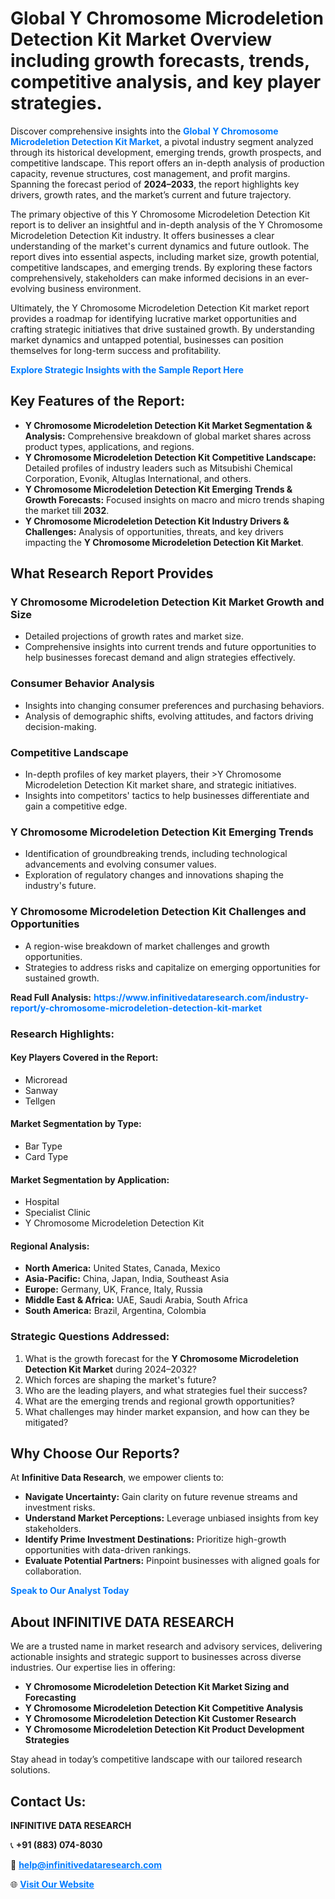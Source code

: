 <h1>Global Y Chromosome Microdeletion Detection Kit Market Overview including growth forecasts, trends, competitive analysis, and key player strategies.</h1>
<p>
Discover comprehensive insights into the 
<a href="https://www.infinitivedataresearch.com/industry-report/y-chromosome-microdeletion-detection-kit-market" rel="dofollow" style="color: #007BFF; text-decoration: none;"><strong>Global Y Chromosome Microdeletion Detection Kit Market</strong></a>, a pivotal industry segment analyzed through its historical development, emerging trends, growth prospects, and competitive landscape. This report offers an in-depth analysis of production capacity, revenue structures, cost management, and profit margins. Spanning the forecast period of <strong>2024–2033</strong>, the report highlights key drivers, growth rates, and the market’s current and future trajectory.
</p>
<p>
The primary objective of this Y Chromosome Microdeletion Detection Kit report is to deliver an insightful and in-depth analysis of the Y Chromosome Microdeletion Detection Kit industry. It offers businesses a clear understanding of the market's current dynamics and future outlook. The report dives into essential aspects, including market size, growth potential, competitive landscapes, and emerging trends. By exploring these factors comprehensively, stakeholders can make informed decisions in an ever-evolving business environment.
</p>
<p>
Ultimately, the Y Chromosome Microdeletion Detection Kit market report provides a roadmap for identifying lucrative market opportunities and crafting strategic initiatives that drive sustained growth. By understanding market dynamics and untapped potential, businesses can position themselves for long-term success and profitability.
</p>
<p>
<a href="https://www.infinitivedataresearch.com/request-sample/reportId=101989" style="color: #007BFF; text-decoration: none;"><strong>Explore Strategic Insights with the Sample Report Here</strong></a>
</p>

<h2>Key Features of the Report:</h2>
<ul>
<li><strong>Y Chromosome Microdeletion Detection Kit Market Segmentation & Analysis:</strong> Comprehensive breakdown of global market shares across product types, applications, and regions.</li>
<li><strong>Y Chromosome Microdeletion Detection Kit Competitive Landscape:</strong> Detailed profiles of industry leaders such as Mitsubishi Chemical Corporation, Evonik, Altuglas International, and others.</li>
<li><strong>Y Chromosome Microdeletion Detection Kit Emerging Trends & Growth Forecasts:</strong> Focused insights on macro and micro trends shaping the market till <strong>2032</strong>.</li>
<li><strong>Y Chromosome Microdeletion Detection Kit Industry Drivers & Challenges:</strong> Analysis of opportunities, threats, and key drivers impacting the <strong>Y Chromosome Microdeletion Detection Kit Market</strong>.</li>
</ul>

<h2>What Research Report Provides</h2>
<h3>Y Chromosome Microdeletion Detection Kit Market Growth and Size</h3>
<ul>
<li>Detailed projections of growth rates and market size.</li>
<li>Comprehensive insights into current trends and future opportunities to help businesses forecast demand and align strategies effectively.</li>
</ul>

<h3>Consumer Behavior Analysis</h3>
<ul>
<li>Insights into changing consumer preferences and purchasing behaviors.</li>
<li>Analysis of demographic shifts, evolving attitudes, and factors driving decision-making.</li>
</ul>

<h3>Competitive Landscape</h3>
<ul>
<li>In-depth profiles of key market players, their >Y Chromosome Microdeletion Detection Kit market share, and strategic initiatives.</li>
<li>Insights into competitors' tactics to help businesses differentiate and gain a competitive edge.</li>
</ul>

<h3>Y Chromosome Microdeletion Detection Kit Emerging Trends</h3>
<ul>
<li>Identification of groundbreaking trends, including technological advancements and evolving consumer values.</li>
<li>Exploration of regulatory changes and innovations shaping the industry's future.</li>
</ul>

<h3>Y Chromosome Microdeletion Detection Kit Challenges and Opportunities</h3>
<ul>
<li>A region-wise breakdown of market challenges and growth opportunities.</li>
<li>Strategies to address risks and capitalize on emerging opportunities for sustained growth.</li>
</ul>
<p><strong>Read Full Analysis:</strong> <a href="https://www.infinitivedataresearch.com/industry-report/y-chromosome-microdeletion-detection-kit-market" rel="dofollow" style="color: #007BFF; text-decoration: none;"><strong>https://www.infinitivedataresearch.com/industry-report/y-chromosome-microdeletion-detection-kit-market</strong></a></p>
<h3>Research Highlights:</h3>
<h4>Key Players Covered in the Report:</h4>
<ul><li>Microread</li><li>Sanway</li><li>Tellgen</li></ul>
<h4>Market Segmentation by Type:</h4>
<ul><li>Bar Type</li><li>Card Type</li></ul>
<h4>Market Segmentation by Application:</h4>
<ul><li>Hospital</li><li>Specialist Clinic</li><li>Y Chromosome Microdeletion Detection Kit</li></ul>

<h4>Regional Analysis:</h4>
<ul>
<li><strong>North America:</strong> United States, Canada, Mexico</li>
<li><strong>Asia-Pacific:</strong> China, Japan, India, Southeast Asia</li>
<li><strong>Europe:</strong> Germany, UK, France, Italy, Russia</li>
<li><strong>Middle East & Africa:</strong> UAE, Saudi Arabia, South Africa</li>
<li><strong>South America:</strong> Brazil, Argentina, Colombia</li>
</ul>

<h3>Strategic Questions Addressed:</h3>
<ol>
<li>What is the growth forecast for the <strong>Y Chromosome Microdeletion Detection Kit Market</strong> during 2024–2032?</li>
<li>Which forces are shaping the market's future?</li>
<li>Who are the leading players, and what strategies fuel their success?</li>
<li>What are the emerging trends and regional growth opportunities?</li>
<li>What challenges may hinder market expansion, and how can they be mitigated?</li>
</ol>

<h2>Why Choose Our Reports?</h2>
<p>At <strong>Infinitive Data Research</strong>, we empower clients to:</p>
<ul>
<li><strong>Navigate Uncertainty:</strong> Gain clarity on future revenue streams and investment risks.</li>
<li><strong>Understand Market Perceptions:</strong> Leverage unbiased insights from key stakeholders.</li>
<li><strong>Identify Prime Investment Destinations:</strong> Prioritize high-growth opportunities with data-driven rankings.</li>
<li><strong>Evaluate Potential Partners:</strong> Pinpoint businesses with aligned goals for collaboration.</li>
</ul>
<p><a href="https://www.infinitivedataresearch.com/industry-report/y-chromosome-microdeletion-detection-kit-market" rel="dofollow" style="color: #007BFF; text-decoration: none;"><strong>Speak to Our Analyst Today</strong></a></p>

<h2>About INFINITIVE DATA RESEARCH</h2>
<p>We are a trusted name in market research and advisory services, delivering actionable insights and strategic support to businesses across diverse industries. Our expertise lies in offering:</p>
<ul>
<li><strong>Y Chromosome Microdeletion Detection Kit Market Sizing and Forecasting</strong></li>
<li><strong>Y Chromosome Microdeletion Detection Kit Competitive Analysis</strong></li>
<li><strong>Y Chromosome Microdeletion Detection Kit Customer Research</strong></li>
<li><strong>Y Chromosome Microdeletion Detection Kit Product Development Strategies</strong></li>
</ul>
<p>Stay ahead in today’s competitive landscape with our tailored research solutions.</p>

<h2>Contact Us:</h2>
<p><strong>INFINITIVE DATA RESEARCH</strong></p>
<p>📞 <strong>+91 (883) 074-8030</strong></p>
<p>📧 <strong><a href="mailto:help@infinitivedataresearch.com" style="color: #007BFF;">help@infinitivedataresearch.com</a></strong></p>
<p>🌐 <strong><a href="https://www.infinitivedataresearch.com" rel="dofollow" style="color: #007BFF;">Visit Our Website</a></strong></p>